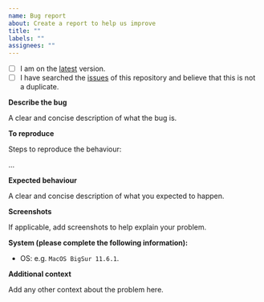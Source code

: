 ```yaml
---
name: Bug report
about: Create a report to help us improve
title: ""
labels: ""
assignees: ""
---
```


- [ ] I am on the [latest] version.
- [ ] I have searched the [issues] of this repository and believe that this is not a duplicate.

**Describe the bug**

A clear and concise description of what the bug is.

**To reproduce**

Steps to reproduce the behaviour:

...

**Expected behaviour**

A clear and concise description of what you expected to happen.

**Screenshots**

If applicable, add screenshots to help explain your problem.

**System (please complete the following information):**

- OS: e.g. `MacOS BigSur 11.6.1`.

**Additional context**

Add any other context about the problem here.

[gist]: https://gist.github.com

[issues]: https://github.com/pivoshenko/catppuccin-startpage/issues

[latest]: https://github.com/pivoshenko/catppuccin-startpage/releases/latest
